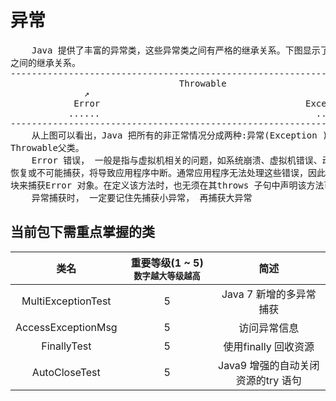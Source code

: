 # 异常

<pre>
    Java 提供了丰富的异常类，这些异常类之间有严格的继承关系。下图显示了Java 常见的异常类
之间的继承关系。
---------------------------------------------------------------------------------
                                Throwable
              ↗                                             ↖
            Error                                       Exception
           ......                                         ......
---------------------------------------------------------------------------------
    从上图可以看出，Java 把所有的非正常情况分成两种:异常(Exception ) 和错误(Error ),它们都继承
Throwable父类。
    Error 错误， 一般是指与虚拟机相关的问题，如系统崩溃、虚拟机错误、动态链接失败等，这种错误无法
恢复或不可能捕获，将导致应用程序中断。通常应用程序无法处理这些错误，因此应用程序不应该试图使用catch
块来捕获Error 对象。在定义该方法时，也无须在其throws 子句中声明该方法可能抛出Error 及其任何子类。
    异常捕获时， 一定要记住先捕获小异常， 再捕获大异常
</pre>

## 当前包下需重点掌握的类
| 类名 | 重要等级(1 ~ 5)<small>数字越大等级越高</small> | 简述 |
|:----:|:----:|:----:|
| MultiExceptionTest | 5 | Java 7 新增的多异常捕获 |
| AccessExceptionMsg | 5 | 访问异常信息 |
| FinallyTest | 5 | 使用finally 回收资源 |
| AutoCloseTest | 5 | Java9 增强的自动关闭资源的try 语句 |
